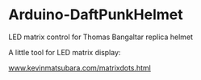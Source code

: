# Arduino-DaftPunkHelmet
LED matrix control for Thomas Bangaltar replica helmet


A little tool for LED matrix display:

www.kevinmatsubara.com/matrixdots.html